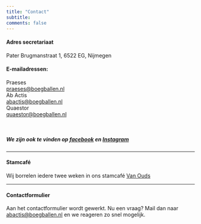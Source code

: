 ```yaml
---
title: "Contact"
subtitle: 
comments: false
---
```


#### Adres secretariaat
Pater Brugmanstraat 1, 6522 EG, Nijmegen

#### E-mailadressen:
Praeses\
praeses@boegballen.nl\
Ab Actis\
abactis@boegballen.nl\
Quaestor\
quaestor@boegballen.nl

&nbsp;

##### We zijn ook te vinden op [facebook](https://www.facebook.com/DeBoegballen) en [Instagram](https://www.instagram.com/hrgdeboegballen/?hl=nl)

--- 
#### Stamcafé
Wij borrelen iedere twee weken in ons stamcafé [Van Ouds](https://cafevanoudsnijmegen.nl/)

---
#### Contactformulier

Aan het contactformulier wordt gewerkt.
Nu een vraag? Mail dan naar abactis@boegballen.nl en we reageren zo snel mogelijk.
